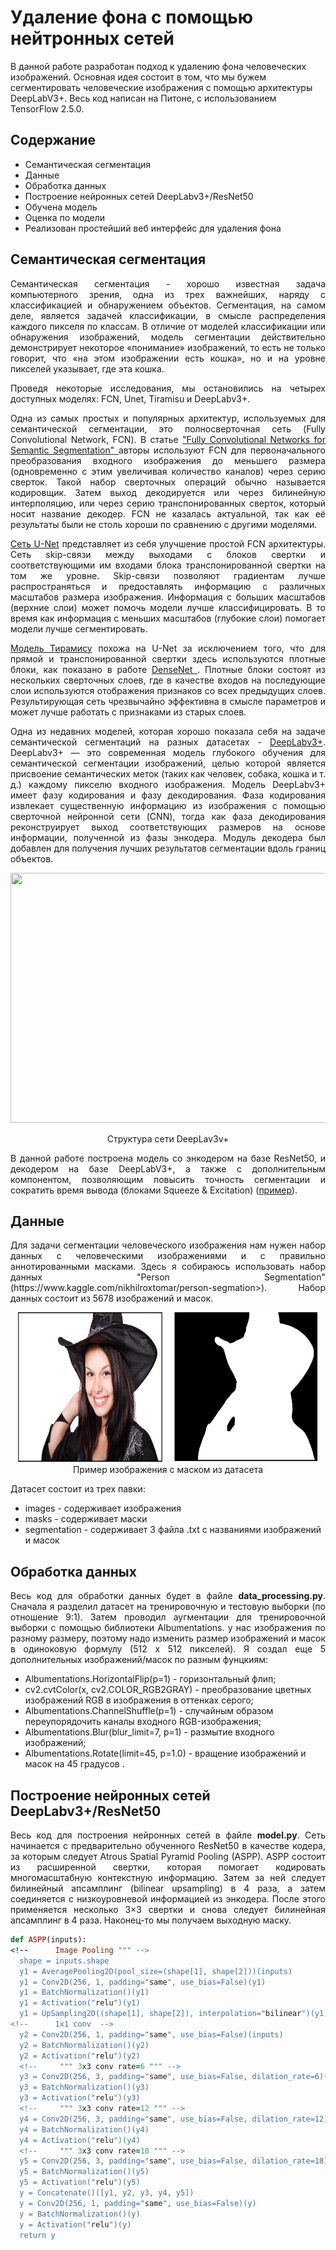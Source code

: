 # Удаление фона с помощью нейтронных сетей

В данной работе разработан подход к удалению фона человеческих изображений. Основная идея состоит в том, что мы бужем сегментировать человеческие изображения с помощью архитектуры DeepLabV3+. Весь код написан на Питоне, с использованием TensorFlow 2.5.0.

## Содержание

- Семантическая сегментация
- Данные
- Обработка данных
- Построение нейронных сетей DeepLabv3+/ResNet50
- Обучена модель
- Оценка по модели
- Реализован простейший веб интерфейс для удаления фона

## Семантическая сегментация

<p align="justify">Семантическая сегментация - хорошо известная задача компьютерного зрения, одна из трех важнейших, наряду с классификацией и обнаружением объектов. Сегментация, на самом деле, является задачей классификации, в смысле распределения каждого пикселя по классам. В отличие от моделей классификации или обнаружения изображений, модель сегментации действительно демонстрирует некоторое «понимание» изображений, то есть не только говорит, что «на этом изображении есть кошка», но и на уровне пикселей указывает, где эта кошка.</p>
<p align="justify">Проведя некоторые исследования, мы остановились на четырех доступных моделях: FCN, Unet, Tiramisu и DeepLabv3+.</p>
<p align="justify">Одна из самых простых и популярных архитектур, используемых для семантической сегментации, это полносверточная сеть (Fully Convolutional Network, FCN). В статье <a href = "https://arxiv.org/pdf/1411.4038.pdf"> "Fully Convolutional Networks for Semantic Segmentation" </a> авторы используют FCN для первоначального преобразования входного изображения до меньшего размера (одновременно с этим увеличивая количество каналов) через серию сверток. Такой набор сверточных операций обычно называется кодировщик. Затем выход декодируется или через билинейную интерполяцию, или через серию транспонированных сверток, который носит название декодер. FCN не казалась актуальной, так как её результаты были не столь хороши по сравнению с другими моделями.</p>
<p align="justify"><a href = "https://arxiv.org/pdf/1505.04597.pdf">Сеть U-Net</a> представляет из себя улучшение простой FCN архитектуры. Сеть skip-связи между выходами с блоков свертки и соответствующими им входами блока транспонированной свертки на том же уровне. Skip-связи позволяют градиентам лучше распространяться и предоставлять информацию с различных масштабов размера изображения. Информация с больших масштабов (верхние слои) может помочь модели лучше классифицировать. В то время как информация с меньших масштабов (глубокие слои) помогает модели лучше сегментировать.</p>
<p align="justify"><a href = "https://arxiv.org/pdf/1611.09326.pdf">Модель Тирамису</a> похожа на U-Net за исключением того, что для прямой и транспонированной свертки здесь используются плотные блоки, как показано в работе <a href = "https://arxiv.org/pdf/1608.06993.pdf">DenseNet </a>. Плотные блоки состоят из нескольких сверточных слоев, где в качестве входов на последующие слои используются отображения признаков со всех предыдущих слоев. Результирующая сеть чрезвычайно эффективна в смысле параметров и может лучше работать с признаками из старых слоев.</p>
<p align="justify">Одна из недавних моделей, которая хорошо показала себя на задаче семантической сегментаций на разных датасетах - <a href = "https://arxiv.org/pdf/1802.02611v3.pdf">DeepLabv3+</a>. DeepLabv3+ — это современная модель глубокого обучения для семантической сегментации изображений, целью которой является присвоение семантических меток (таких как человек, собака, кошка и т. д.) каждому пикселю входного изображения. Модель DeepLabv3+ имеет фазу кодирования и фазу декодирования. Фаза кодирования извлекает существенную информацию из изображения с помощью сверточной нейронной сети (CNN), тогда как фаза декодирования реконструирует выход соответствующих размеров на основе информации, полученной из фазы энкодера. Модуль декодера был добавлен для получения лучших результатов сегментации вдоль границ объектов.
<p align="center">
  <img width="800" height="400" src="https://github.com/lattice-ai/DeepLabV3-Plus/raw/master/assets/deeplabv3_plus_diagram.png" >
</p>
<p align="center">Структура сети DeepLav3v+</p>
<p align="justify">В данной работе построена модель со энкодером на базе ResNet50, и декодером на базе DeepLabV3+, а также с  дополнительным компонентом, позволяющим повысить точность сегментации и сократить время вывода (блоками Squeeze & Excitation) (<a href = "https://keras.io/examples/vision/deeplabv3_plus/">пример</a>).</p> 

## Данные
<p align="justify">Для задачи сегментации человеческого изображения нам нужен набор данных с человеческими изображениями и с правильно аннотированными масками. Здесь я собираюсь использовать набор данных "Person Segmentation" (https://www.kaggle.com/nikhilroxtomar/person-segmation>). Набор данных состоит из 5678 изображений и масок.</p>
<p align="center">
<img src = "./Dataset/Пример_изображения_с_маском.jpg" width = 480 height = 240>  
<br>Пример изображения с маском из датасета </p>
<p align="justify">
Датасет состоит из трех павки:  
<ul>
  <li> images - содерживает изображения </li>
  <li> masks - содерживает маски </li>
  <li> segmentation - содерживает 3 файла .txt с названиями изображений и масок</li>
</ul>
</p>

## Обработка данных
<p align="justify">Весь код для обработки данных будет в файле <b>data_processing.py</b>. Сначала я разделил датасет на тренировочную и тестовую выборки (по отношение 9:1). Затем проводил аугментации для тренировочной выборки с помощью библиотеки Albumentations. у нас изображения по разному размеру, поэтому надо изменить размер изображений и масок в одиноковую формулу (512 х 512 пикселей).  
  Я создал еще 5 дополнительных изображений/масок по разным фунцкиям:
  <ul>
  <li>Albumentations.HorizontalFlip(p=1) - горизонтальный флип;</li>
  <li>сv2.cvtColor(x, cv2.COLOR_RGB2GRAY) - преобразование цветных изображений RGB в изображения в оттенках серого;</li>
  <li>Albumentations.ChannelShuffle(p=1) - случайным образом переупорядочить каналы входного RGB-изображения;</li>
  <li>Albumentations.Blur(blur_limit=7, p=1) - размытие входного изображений;</li>
  <li>Albumentations.Rotate(limit=45, p=1.0) - вращение изображений и масок на 45 градусов .</li>
</ul>
</p>

## Построение нейронных сетей DeepLabv3+/ResNet50
<p align="justify">Весь код для построения нейронных сетей в файле <b>model.py</b>. Сеть начинается с предварительно обученного ResNet50 в качестве кодера, за которым следует Atrous Spatial Pyramid Pooling (ASPP). ASPP состоит из расширенной свертки, которая помогает кодировать многомасштабную контекстную информацию. Затем за ней следует билинейный апсамплинг (bilinear upsampling) в 4 раза, а затем соединяется с низкоуровневой информацией из энкодера. После этого применяется несколько 3×3 свертки и снова следует билинейная апсамплинг в 4 раза. Наконец-то мы получаем выходную маску.
</p>

```ruby
def ASPP(inputs):  
<!--      Image Pooling """ -->
  shape = inputs.shape  
  y1 = AveragePooling2D(pool_size=(shape[1], shape[2]))(inputs)  
  y1 = Conv2D(256, 1, padding="same", use_bias=False)(y1)  
  y1 = BatchNormalization()(y1)  
  y1 = Activation("relu")(y1)  
  y1 = UpSampling2D((shape[1], shape[2]), interpolation="bilinear")(y1)  
<!--      1x1 conv  -->  
  y2 = Conv2D(256, 1, padding="same", use_bias=False)(inputs)  
  y2 = BatchNormalization()(y2)  
  y2 = Activation("relu")(y2)  
  <!--     """ 3x3 conv rate=6 """ -->  
  y3 = Conv2D(256, 3, padding="same", use_bias=False, dilation_rate=6)(inputs)  
  y3 = BatchNormalization()(y3)  
  y3 = Activation("relu")(y3)  
  <!--     """ 3x3 conv rate=12 """ -->  
  y4 = Conv2D(256, 3, padding="same", use_bias=False, dilation_rate=12)(inputs)  
  y4 = BatchNormalization()(y4)  
  y4 = Activation("relu")(y4)  
  <!--     """ 3x3 conv rate=18 """ -->  
  y5 = Conv2D(256, 3, padding="same", use_bias=False, dilation_rate=18)(inputs)  
  y5 = BatchNormalization()(y5)  
  y5 = Activation("relu")(y5)  
  y = Concatenate()([y1, y2, y3, y4, y5])  
  y = Conv2D(256, 1, padding="same", use_bias=False)(y)  
  y = BatchNormalization()(y)  
  y = Activation("relu")(y)  
  return y  
```
